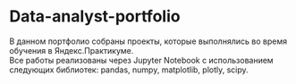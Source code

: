 # Data-analyst-portfolio
В данном портфолио собраны проекты, которые выполнялись во время обучения в Яндекс.Практикуме.\
Все работы реализованы через Jupyter Notebook с использованием следующих библиотек: pandas, numpy, matplotlib, plotly, scipy.
